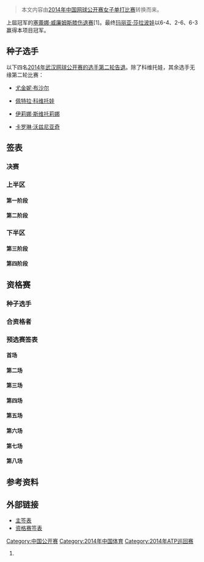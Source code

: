 > 本文内容由[2014年中国网球公开赛女子单打比赛](https://zh.wikipedia.org/wiki/2014年中国网球公开赛女子单打比赛)转换而来。


上屆冠军的[塞蕾娜·威廉姆斯膝伤退赛](https://zh.wikipedia.org/wiki/塞蕾娜·威廉姆斯 "wikilink")\[1\]。最终[玛丽亚·莎拉波娃](../Page/玛丽亚·莎拉波娃.md "wikilink")以6-4、2-6、6-3赢得本项目冠军。

## 种子选手

以下四名[2014年武汉网球公开赛的选手第二轮告退](https://zh.wikipedia.org/wiki/2014年武汉网球公开赛 "wikilink")。除了科维托娃，其余选手无缘第二轮比赛：

  - [尤金妮·布沙尔](../Page/尤金妮·布沙尔.md "wikilink")

  - [佩特拉·科维托娃](https://zh.wikipedia.org/wiki/佩特拉·科维托娃 "wikilink")

  - [伊莉娜·斯维托莉娜](https://zh.wikipedia.org/wiki/伊莉娜·斯维托莉娜 "wikilink")

  - [卡罗琳·沃兹尼亚奇](https://zh.wikipedia.org/wiki/卡罗琳·沃兹尼亚奇 "wikilink")

## 签表

### 决赛

### 上半区

#### 第一阶段

#### 第二阶段

### 下半区

#### 第三阶段

#### 第四阶段

## 资格赛

### 种子选手

### 合资格者

### 预选赛签表

#### 首场

#### 第二场

#### 第三场

#### 第四场

#### 第五场

#### 第六场

#### 第七场

#### 第八场

## 参考资料

## 外部链接

  - [主签表](https://web.archive.org/web/20141031090005/http://www.wtatennis.com/SEWTATour-Archive/posting/2014/1020/MDS.pdf)
  - [资格赛签表](https://web.archive.org/web/20141104150144/http://www.wtatennis.com/SEWTATour-Archive/posting/2014/1020/QS.pdf)

[Category:中国公开赛](https://zh.wikipedia.org/wiki/Category:中国公开赛 "wikilink") [Category:2014年中国体育](https://zh.wikipedia.org/wiki/Category:2014年中国体育 "wikilink") [Category:2014年ATP巡回赛](https://zh.wikipedia.org/wiki/Category:2014年ATP巡回赛 "wikilink")

1.